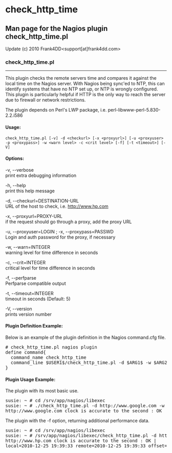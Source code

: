 # check_http_time

## Man page for the Nagios plugin check_http_time.pl

Update (c) 2010 Frank4DD<support[at]frank4dd.com>

### check_http_time.pl

* * *

This plugin checks the remote servers time and compares it against the local time on the Nagios server. With Nagios being sync'ed to NTP, this can identify systems that have no NTP set up, or NTP is wrongly configured. This plugin is particularly helpful if HTTP is the only way to reach the server due to firewall or network restrictions.

The plugin depends on Perl's LWP package, i.e. perl-libwww-perl-5.830-2.2.i586

#### Usage:

`check_http_time.pl [-v] -d <checkurl> [-x <proxyurl>] [-u <proxyuser> -p <proxypass>] -w <warn level> -c <crit level> [-f] [-t <timeout>] [-V]`

#### Options:

-v, --verbose  
      print extra debugging information

-h, --help  
      print this help message

-d, --checkurl=DESTINATION-URL  
      URL of the host to check, i.e. http://www.hp.com

-x, --proxyurl=PROXY-URL  
      if the request should go through a proxy, add the proxy URL

-u, --proxyuser=LOGIN ; -x, --proxypass=PASSWD  
      Login and auth password for the proxy, if necessary

-w, --warn=INTEGER  
      warning level for time difference in seconds

-c, --crit=INTEGER  
      critical level for time difference in seconds

-f, --perfparse  
      Perfparse compatible output

-t, --timeout=INTEGER  
      timeout in seconds (Default: 5)

-V, --version  
      prints version number

#### Plugin Definition Example:

Below is an example of the plugin definition in the Nagios command.cfg file.

<pre># check_http_time.pl nagios plugin
define command{
  command_name check_http_time
  command_line $USER1$/check_http_time.pl -d $ARG1$ -w $ARG2$ -c $ARG3$ $ARG4$
}</pre>

#### Plugin Usage Example:

The plugin with its most basic use.

<pre>susie: ~ # cd /srv/app/nagios/libexec
susie: ~ # ./check_http_time.pl -d http://www.google.com -w 3 -c 6
http://www.google.com clock is accurate to the second : OK</pre>

The plugin with the -f option, returning additional performance data.

<pre>susie: ~ # cd /srv/app/nagios/libexec
susie: ~ # /srv/app/nagios/libexec/check_http_time.pl -d http://www.hp.com -w 3 -c 6 -f
http://www.hp.com clock is accurate to the second : OK | 
local=2010-12-25_19:39:33 remote=2010-12-25_19:39:33 offset=0</pre>
